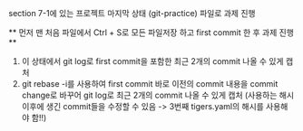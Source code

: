 section 7-1에 있는 프로젝트 마지막 상태 (git-practice) 파일로 과제 진행

** 먼저 맨 처음 파일에서 Ctrl + S로 모든 파일저장 하고 first commit 한 후 과제 진행 **
1. 이 상태에서 git log로 first commit을 포함한 최근 2개의 commit 나올 수 있게 캡처
2. git rebase -i를 사용하여 first commit 바로 이전의 commit 내용을 commit change로 바꾸어 git log로 최근 2개의 commit 나올 수 있게 캡처
(사용하는 해시 이후에 생긴 commit들을 수정할 수 있음 -> 3번째 tigers.yaml의 해시를 사용해야 함!!)
